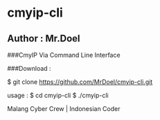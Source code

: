 # cmyip-cli
## Author : Mr.Doel
###CmyIP Via Command Line Interface

###Download :

$ git clone https://github.com/MrDoel/cmyip-cli.git

usage : 
$ cd cmyip-cli
$ ./cmyip-cli

Malang Cyber Crew | Indonesian Coder
